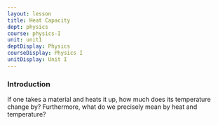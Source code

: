 ```yaml
---
layout: lesson
title: Heat Capacity
dept: physics
course: physics-I
unit: unit1
deptDisplay: Physics
courseDisplay: Physics I
unitDisplay: Unit I
---
```


### Introduction
If one takes a material and heats it up, how much does its temperature change by? Furthermore, what do we precisely mean by heat and temperature?
